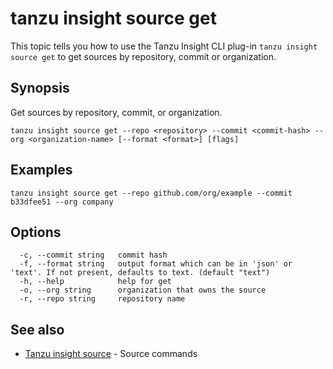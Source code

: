 # tanzu insight source get

This topic tells you how to use the Tanzu Insight CLI plug-in 
`tanzu insight source get` to get sources by repository, commit or organization.

## <a id='synopsis'></a>Synopsis

Get sources by repository, commit, or organization.

```console
tanzu insight source get --repo <repository> --commit <commit-hash> --org <organization-name> [--format <format>] [flags]
```

## <a id='examples'></a>Examples

```console
tanzu insight source get --repo github.com/org/example --commit b33dfee51 --org company
```

## <a id='options'></a>Options

```console
  -c, --commit string   commit hash
  -f, --format string   output format which can be in 'json' or 'text'. If not present, defaults to text. (default "text")
  -h, --help            help for get
  -o, --org string      organization that owns the source
  -r, --repo string     repository name
```

## <a id='see-also'></a>See also

* [Tanzu insight source](insight-source.md)	 - Source commands
